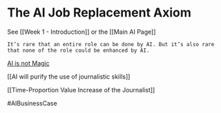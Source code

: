 # The AI Job Replacement Axiom

See [[Week 1 - Introduction]] or the [[Main AI Page]]

	It’s rare that an entire role can be done by AI. But it’s also rare that none of the role could be enhanced by AI.
	
[AI is not Magic](https://www.ibm.com/blogs/think/2019/03/ai-is-not-magic/)

[[AI will purify the use of journalistic skills]]

[[Time-Proportion Value Increase of the Journalist]]

#AIBusinessCase 